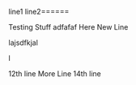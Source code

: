line1
line2======

Testing Stuff
adfafaf
Here New Line

lajsdfkjal

l

12th line
More Line
14th line
